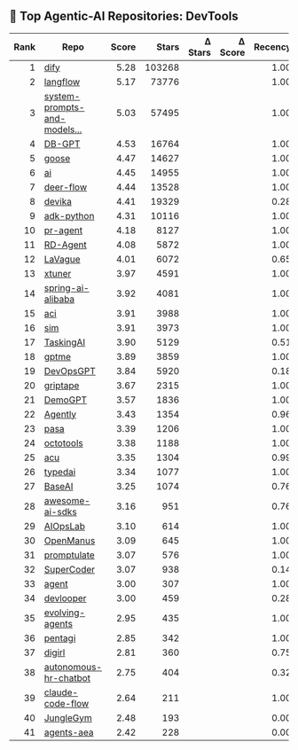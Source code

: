 ## 🧠 Top Agentic-AI Repositories: DevTools  
| Rank | Repo | Score | Stars | Δ Stars | Δ Score | Recency | Issue Health | Doc Complete | License Freedom | Ecosystem | log₂(Stars) | Category |
|-----:|------|------:|------:|--------:|--------:|-------:|-------------:|-------------:|---------------:|---------:|------------:|----------|
| 1 | [dify](https://github.com/langgenius/dify) | 5.28 | 103268 |  |  | 1.00 | 0.00 | 0.00 | 0.50 | 0.00 | 16.66 | DevTools |
| 2 | [langflow](https://github.com/langflow-ai/langflow) | 5.17 | 73776 |  |  | 1.00 | 0.00 | 0.00 | 1.00 | 0.00 | 16.17 | DevTools |
| 3 | [system-prompts-and-models...](https://github.com/x1xhlol/system-prompts-and-models-of-ai-tools) | 5.03 | 57495 |  |  | 1.00 | 0.00 | 0.00 | 0.50 | 0.00 | 15.81 | DevTools |
| 4 | [DB-GPT](https://github.com/eosphoros-ai/DB-GPT) | 4.53 | 16764 |  |  | 1.00 | 0.00 | 0.00 | 1.00 | 0.00 | 14.03 | DevTools |
| 5 | [goose](https://github.com/block/goose) | 4.47 | 14627 |  |  | 1.00 | 0.00 | 0.00 | 1.00 | 0.00 | 13.84 | DevTools |
| 6 | [ai](https://github.com/vercel/ai) | 4.45 | 14955 |  |  | 1.00 | 0.00 | 0.00 | 0.50 | 0.00 | 13.87 | DevTools |
| 7 | [deer-flow](https://github.com/bytedance/deer-flow) | 4.44 | 13528 |  |  | 1.00 | 0.00 | 0.00 | 1.00 | 0.00 | 13.72 | DevTools |
| 8 | [devika](https://github.com/stitionai/devika) | 4.41 | 19329 |  |  | 0.28 | 0.00 | 0.00 | 1.00 | 0.00 | 14.24 | DevTools |
| 9 | [adk-python](https://github.com/google/adk-python) | 4.31 | 10116 |  |  | 1.00 | 0.00 | 0.00 | 1.00 | 0.00 | 13.30 | DevTools |
| 10 | [pr-agent](https://github.com/qodo-ai/pr-agent) | 4.18 | 8127 |  |  | 1.00 | 0.00 | 0.00 | 0.50 | 0.00 | 12.99 | DevTools |
| 11 | [RD-Agent](https://github.com/microsoft/RD-Agent) | 4.08 | 5872 |  |  | 1.00 | 0.00 | 0.00 | 1.00 | 0.00 | 12.52 | DevTools |
| 12 | [LaVague](https://github.com/lavague-ai/LaVague) | 4.01 | 6072 |  |  | 0.65 | 0.00 | 0.00 | 1.00 | 0.00 | 12.57 | DevTools |
| 13 | [xtuner](https://github.com/InternLM/xtuner) | 3.97 | 4591 |  |  | 1.00 | 0.00 | 0.00 | 1.00 | 0.00 | 12.16 | DevTools |
| 14 | [spring-ai-alibaba](https://github.com/alibaba/spring-ai-alibaba) | 3.92 | 4081 |  |  | 1.00 | 0.00 | 0.00 | 1.00 | 0.00 | 12.00 | DevTools |
| 15 | [aci](https://github.com/aipotheosis-labs/aci) | 3.91 | 3988 |  |  | 1.00 | 0.00 | 0.00 | 1.00 | 0.00 | 11.96 | DevTools |
| 16 | [sim](https://github.com/simstudioai/sim) | 3.91 | 3973 |  |  | 1.00 | 0.00 | 0.00 | 1.00 | 0.00 | 11.96 | DevTools |
| 17 | [TaskingAI](https://github.com/TaskingAI/TaskingAI) | 3.90 | 5129 |  |  | 0.51 | 0.00 | 0.00 | 1.00 | 0.00 | 12.32 | DevTools |
| 18 | [gptme](https://github.com/gptme/gptme) | 3.89 | 3859 |  |  | 1.00 | 0.00 | 0.00 | 1.00 | 0.00 | 11.91 | DevTools |
| 19 | [DevOpsGPT](https://github.com/kuafuai/DevOpsGPT) | 3.84 | 5920 |  |  | 0.18 | 0.00 | 0.00 | 0.50 | 0.00 | 12.53 | DevTools |
| 20 | [griptape](https://github.com/griptape-ai/griptape) | 3.67 | 2315 |  |  | 1.00 | 0.00 | 0.00 | 1.00 | 0.00 | 11.18 | DevTools |
| 21 | [DemoGPT](https://github.com/melih-unsal/DemoGPT) | 3.57 | 1836 |  |  | 1.00 | 0.00 | 0.00 | 1.00 | 0.00 | 10.84 | DevTools |
| 22 | [Agently](https://github.com/AgentEra/Agently) | 3.43 | 1354 |  |  | 0.96 | 0.00 | 0.00 | 1.00 | 0.00 | 10.40 | DevTools |
| 23 | [pasa](https://github.com/bytedance/pasa) | 3.39 | 1206 |  |  | 1.00 | 0.00 | 0.00 | 1.00 | 0.00 | 10.24 | DevTools |
| 24 | [octotools](https://github.com/octotools/octotools) | 3.38 | 1188 |  |  | 1.00 | 0.00 | 0.00 | 1.00 | 0.00 | 10.22 | DevTools |
| 25 | [acu](https://github.com/trycua/acu) | 3.35 | 1304 |  |  | 0.99 | 0.00 | 0.00 | 0.00 | 0.00 | 10.35 | DevTools |
| 26 | [typedai](https://github.com/TrafficGuard/typedai) | 3.34 | 1077 |  |  | 1.00 | 0.00 | 0.00 | 1.00 | 0.00 | 10.07 | DevTools |
| 27 | [BaseAI](https://github.com/LangbaseInc/BaseAI) | 3.25 | 1074 |  |  | 0.76 | 0.00 | 0.00 | 0.50 | 0.00 | 10.07 | DevTools |
| 28 | [awesome-ai-sdks](https://github.com/e2b-dev/awesome-ai-sdks) | 3.16 | 951 |  |  | 0.76 | 0.00 | 0.00 | 0.00 | 0.00 | 9.89 | DevTools |
| 29 | [AIOpsLab](https://github.com/microsoft/AIOpsLab) | 3.10 | 614 |  |  | 1.00 | 0.00 | 0.00 | 1.00 | 0.00 | 9.26 | DevTools |
| 30 | [OpenManus](https://github.com/henryalps/OpenManus) | 3.09 | 645 |  |  | 1.00 | 0.00 | 0.00 | 0.50 | 0.00 | 9.34 | DevTools |
| 31 | [promptulate](https://github.com/Undertone0809/promptulate) | 3.07 | 576 |  |  | 1.00 | 0.00 | 0.00 | 1.00 | 0.00 | 9.17 | DevTools |
| 32 | [SuperCoder](https://github.com/TransformerOptimus/SuperCoder) | 3.07 | 938 |  |  | 0.14 | 0.00 | 0.00 | 1.00 | 0.00 | 9.87 | DevTools |
| 33 | [agent](https://github.com/machinegpt/agent) | 3.00 | 307 |  |  | 1.00 | 1.00 | 0.00 | 1.00 | 0.00 | 8.27 | DevTools |
| 34 | [devlooper](https://github.com/modal-labs/devlooper) | 3.00 | 459 |  |  | 0.28 | 1.00 | 0.00 | 1.00 | 0.00 | 8.85 | DevTools |
| 35 | [evolving-agents](https://github.com/matiasmolinas/evolving-agents) | 2.95 | 435 |  |  | 1.00 | 0.00 | 0.00 | 1.00 | 0.00 | 8.77 | DevTools |
| 36 | [pentagi](https://github.com/vxcontrol/pentagi) | 2.85 | 342 |  |  | 1.00 | 0.00 | 0.00 | 1.00 | 0.00 | 8.42 | DevTools |
| 37 | [digirl](https://github.com/DigiRL-agent/digirl) | 2.81 | 360 |  |  | 0.75 | 0.00 | 0.00 | 1.00 | 0.00 | 8.50 | DevTools |
| 38 | [autonomous-hr-chatbot](https://github.com/stepanogil/autonomous-hr-chatbot) | 2.75 | 404 |  |  | 0.32 | 0.00 | 0.00 | 1.00 | 0.00 | 8.66 | DevTools |
| 39 | [claude-code-flow](https://github.com/ruvnet/claude-code-flow) | 2.64 | 211 |  |  | 1.00 | 0.00 | 0.00 | 1.00 | 0.00 | 7.73 | DevTools |
| 40 | [JungleGym](https://github.com/a16z-infra/JungleGym) | 2.48 | 193 |  |  | 0.00 | 1.00 | 0.00 | 0.00 | 0.00 | 7.60 | DevTools |
| 41 | [agents-aea](https://github.com/fetchai/agents-aea) | 2.42 | 228 |  |  | 0.00 | 0.00 | 0.00 | 1.00 | 0.00 | 7.84 | DevTools |

